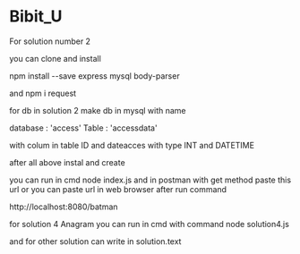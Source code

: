 # Bibit_U


For solution number 2

you can clone and install 

npm install --save express mysql body-parser

and npm i request 

for db in solution 2 make db in mysql with name

database            : 'access'
Table               : 'accessdata'


with colum in table ID and dateacces with type INT and DATETIME

after all above instal and create

you can run in cmd node index.js and in postman with get method paste this url or you can paste url in web browser after run command

http://localhost:8080/batman

for solution 4 Anagram you can run in cmd with command node solution4.js


and for other solution can write in solution.text
